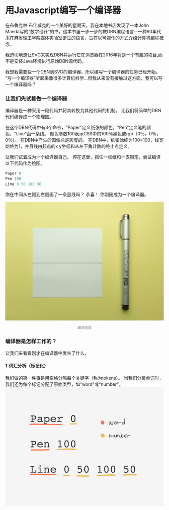 # 用Javascript编写一个编译器

在布鲁克林 布什威克的一个美好的星期天，我在本地书店发现了一本John Maeda写的“数字设计”的书，这本书里一步一步的教DBN编程语言--一种90年代末在麻省理工学院媒体实验室诞生的语言，旨在以可视化的方式介绍计算机编程概念。

我迫切地想让SVG来实现DBN并运行它在浏览器在2016年将是一个有趣的项目,而不是安装Java环境执行原始DBN源代码。

我想我需要些一个DBN到SVG的编译器，所以编写一个编译器的任务已经开始。 “写一个编译器”听起来像很多计算机科学...但我从来没有接触过这方面，我可以写一个编译器吗？

### 让我们先试着做一个编译器

编译器是一种采用一段代码并将其转换为其他代码的机制。 让我们将简单的DBN代码编译成一个物理图。

在这个DBN代码中有3个命令，“Paper”定义纸张的颜色，“Pen”定义笔的颜色，“Line”画一条线。 颜色参数100表示CSS中的100％黑色或rgb（0％，0％，0％）。 在DBN中产生的图像总是灰度的。 在DBN中，纸张始终为100×100，线宽始终为1，并且线由起点的x y坐标和从左下角计数的终止点定义。

让我们试着成为一个编译器自己。 停在这里，抓住一张纸和一支钢笔，尝试编译以下代码作为绘图。

```js
Paper 0
Pen 100
Line 0 50 100 50
```

你在中间从左侧到右侧画了一条黑线吗？ 恭喜！ 你刚刚成为一个编译器。

<img src="/images/1-aDJskliFHSIIfYhr8aN3UA.png" />
<p style="color:gray; font-size: 80%; text-align: center;">编译结果</p>

### 编译器是怎样工作的？

让我们来看看刚才在编译器中发生了什么。

#### 1.词汇分析（标记化）

我们做的第一件事是用空格分隔每个关键字（称为tokens）。 当我们分离单词时，我们还为每个标记分配了原始类型，如“word”或“number”。
<img src="/images/1-lM4hjuI28Dodn-DfnXQu4A.png" />
